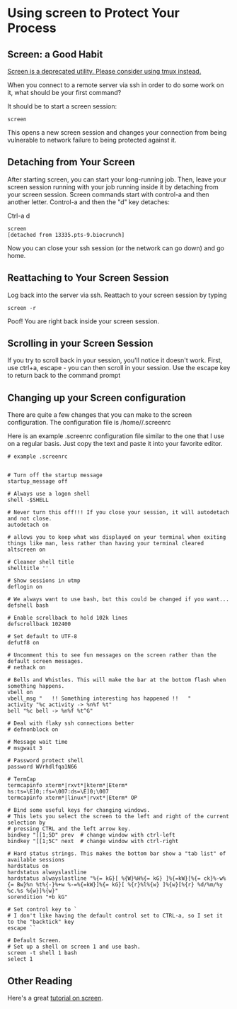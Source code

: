 # Using screen to Protect Your Process

Screen: a Good Habit
--------------------

[Screen is a deprecated utility. Please consider using tmux instead.](tmux.md)

When you connect to a remote server via ssh in order to do some work on it, what should be your first command?

It should be to start a screen session:

```
screen
```

This opens a new screen session and changes your connection from being vulnerable to network failure to being protected against it.

Detaching from Your Screen
--------------------------

After starting screen, you can start your long-running job. Then, leave your screen session running with your job running inside it by detaching from your screen session. Screen commands start with control-a and then another letter. Control-a and then the "d" key detaches:

Ctrl-a d
```
screen  
[detached from 13335.pts-9.biocrunch]
```
Now you can close your ssh session (or the network can go down) and go home.

Reattaching to Your Screen Session
----------------------------------

Log back into the server via ssh. Reattach to your screen session by typing

```
screen -r
```

Poof! You are right back inside your screen session.

Scrolling in your Screen Session
--------------------------------

If you try to scroll back in your session, you'll notice it doesn't work.  First, use ctrl+a, escape - you can then scroll in your session. Use the escape key to return back to the command prompt

Changing up your Screen configuration
-------------------------------------

There are quite a few changes that you can make to the screen configuration. The configuration file is /home/<username>/.screenrc

Here is an example .screenrc configuration file similar to the one that I use on a regular basis. Just copy the text and paste it into your favorite editor. 

```
# example .screenrc
 

# Turn off the startup message
startup_message off

# Always use a logon shell
shell -$SHELL

# Never turn this off!!! If you close your session, it will autodetach and not close.
autodetach on

# allows you to keep what was displayed on your terminal when exiting things like man, less rather than having your terminal cleared
altscreen on

# Cleaner shell title
shelltitle ''

# Show sessions in utmp
deflogin on

# We always want to use bash, but this could be changed if you want...
defshell bash

# Enable scrollback to hold 102k lines
defscrollback 102400

# Set default to UTF-8
defutf8 on

# Uncomment this to see fun messages on the screen rather than the default screen messages.
# nethack on

# Bells and Whistles. This will make the bar at the bottom flash when something happens.
vbell on
vbell_msg "   !! Something interesting has happened !!   "
activity "%c activity -> %n%f %t"
bell "%c bell -> %n%f %t^G"

# Deal with flaky ssh connections better
# defnonblock on

# Message wait time
# msgwait 3

# Password protect shell
password WVrhdlfqa1N66

# TermCap
termcapinfo xterm*|rxvt*|kterm*|Eterm* hs:ts=\E]0;:fs=\007:ds=\E]0;\007
termcapinfo xterm*|linux*|rvxt*|Eterm* OP

# Bind some useful keys for changing windows.
# This lets you select the screen to the left and right of the current selection by
# pressing CTRL and the left arrow key.
bindkey "[[1;5D" prev  # change window with ctrl-left
bindkey "[[1;5C" next  # change window with ctrl-right

# Hard status strings. This makes the bottom bar show a "tab list" of available sessions
hardstatus on
hardstatus alwayslastline
hardstatus alwayslastline "%{= kG}[ %{W}%H%{= kG} ]%{=kW}[%{= ck}%-w%{= Bw}%n %t%{-}%+w %-=%{=kW}]%{= kG}[ %{r}%l%{w} ]%{w}[%{r} %d/%m/%y %c.%s %{w}]%{w}"
sorendition "+b kG"

# Set control key to `
# I don't like having the default control set to CTRL-a, so I set it to the "backtick" key
escape ``

# Default Screen.
# Set up a shell on screen 1 and use bash.
screen -t shell 1 bash
select 1
```

Other Reading
-------------

Here's a great [tutorial on screen](https://www.rackaid.com/blog/linux-screen-tutorial-and-how-to/).